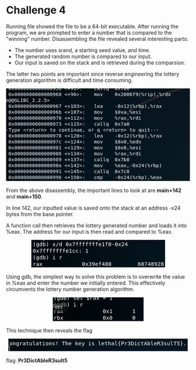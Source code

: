 # Challenge 4

Running file showed the file to be a 64-bit executable. After running the program, we are prompted to enter a number that is compared to the "winning" number.
Disassembling the file revealed several interesting parts:
* The number uses srand, a starting seed value, and time.
* The generated random number is compared to our input.
* Our input is saved on the stack and is retrieved during the comparsion.

The latter two points are important since reverse engineering the lottery generation algorithm is difficult and time consuming.

<p align="center">
<img src="https://github.com/hab1ts/LETHAL-Security-n00b-CTF-2018/blob/master/CTF%20Images/c4_1.png">
</p>

From the above disassembly, the important lines to look at are **main+142** and **main+150**. 

In line 142, our inputted value is saved onto the stack at an address -x24 bytes from the base pointer.

A function call then retrieves the lottery generated number and loads it into %eax. The address for our input is then read and compared to %eax.

<p align="center">
<img src="https://github.com/hab1ts/LETHAL-Security-n00b-CTF-2018/blob/master/CTF%20Images/c4_3.png">
</p>

Using gdb, the simplest way to solve this problem is to overwrite the value in %eax and enter the number we initially entered. This effectively circumvents the lottery number generation algorithm.

<p align="center">
<img src="https://github.com/hab1ts/LETHAL-Security-n00b-CTF-2018/blob/master/CTF%20Images/c4_4.png">
</p>

This technique then reveals the flag

<p align="center">
<img src="https://github.com/hab1ts/LETHAL-Security-n00b-CTF-2018/blob/master/CTF%20Images/c4_5.png">
</p>

flag: **Pr3DictAbleR3sult5**
